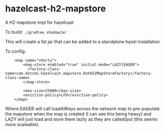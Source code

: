 # hazelcast-h2-mapstore
A H2 mapstore impl for hazelcast

To build:
`./gradlew shadowJar`

This will create a fat jar that can be added to a standalone hazel installation



To config:
```
    <map name="shorty">
        <map-store enabled="true" initial-mode="LAZY|EAGER">
          <factory-class-name>com.dotcms.hazelcast.mapstore.DotH22MapStoreFactory</factory-class-name>
        </map-store>
    
        <max-size>25000</max-size>
        <eviction-policy>LFU</eviction-policy>
    </map>

```

Where EAGER will call loadAllKeys across the network map to pre-populate the mapstore when the map is created (I can see this being heavy)  and LAZY will just load and store them lazily as they are called/put (this seems more scaleable).
